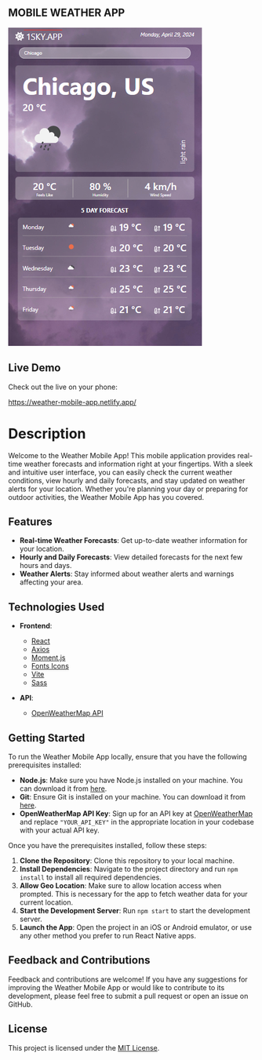 ## MOBILE WEATHER APP

<img src = "weather-app.PNG" >

## Live Demo
Check out the live on your phone: 

https://weather-mobile-app.netlify.app/

# Description

Welcome to the Weather Mobile App! This mobile application provides real-time weather forecasts and information right at your fingertips. With a sleek and intuitive user interface, you can easily check the current weather conditions, view hourly and daily forecasts, and stay updated on weather alerts for your location. Whether you're planning your day or preparing for outdoor activities, the Weather Mobile App has you covered.

## Features
- **Real-time Weather Forecasts**: Get up-to-date weather information for your location.
- **Hourly and Daily Forecasts**: View detailed forecasts for the next few hours and days.
- **Weather Alerts**: Stay informed about weather alerts and warnings affecting your area.

## Technologies Used
- **Frontend**: 
  - [React](https://react.dev/)
  - [Axios](https://axios-http.com/)
  - [Moment.js](https://momentjs.com/)
  - [Fonts Icons](https://fontawesome.com/)
  - [Vite](https://vitejs.dev/)
  - [Sass](https://sass-lang.com/)

- **API**: 
  - [OpenWeatherMap API](https://openweathermap.org/api)

## Getting Started
To run the Weather Mobile App locally, ensure that you have the following prerequisites installed:

- **Node.js**: Make sure you have Node.js installed on your machine. You can download it from [here](https://nodejs.org/).
- **Git**: Ensure Git is installed on your machine. You can download it from [here](https://git-scm.com/).
- **OpenWeatherMap API Key**: Sign up for an API key at [OpenWeatherMap](https://openweathermap.org/api) and replace `"YOUR_API_KEY"` in the appropriate location in your codebase with your actual API key.

Once you have the prerequisites installed, follow these steps:

1. **Clone the Repository**: Clone this repository to your local machine.
2. **Install Dependencies**: Navigate to the project directory and run `npm install` to install all required dependencies.
3. **Allow Geo Location**: Make sure to allow location access when prompted. This is necessary for the app to fetch weather data for your current location.
4. **Start the Development Server**: Run `npm start` to start the development server.
5. **Launch the App**: Open the project in an iOS or Android emulator, or use any other method you prefer to run React Native apps.

## Feedback and Contributions
Feedback and contributions are welcome! If you have any suggestions for improving the Weather Mobile App or would like to contribute to its development, please feel free to submit a pull request or open an issue on GitHub.

## License
This project is licensed under the [MIT License](LICENSE).


